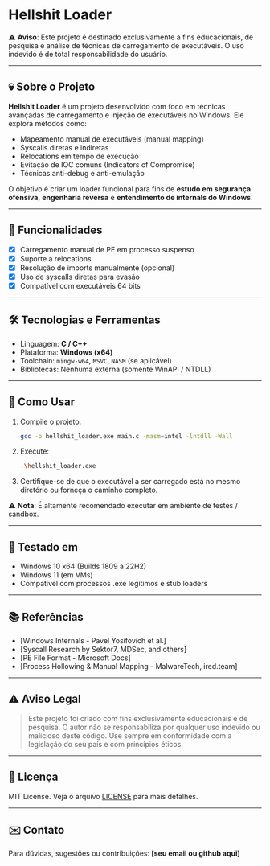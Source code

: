 # Hellshit Loader

⚠️ **Aviso**: Este projeto é destinado exclusivamente a fins educacionais, de pesquisa e análise de técnicas de carregamento de executáveis. O uso indevido é de total responsabilidade do usuário.

---

## 💀 Sobre o Projeto

**Hellshit Loader** é um projeto desenvolvido com foco em técnicas avançadas de carregamento e injeção de executáveis no Windows. Ele explora métodos como:

- Mapeamento manual de executáveis (manual mapping)
- Syscalls diretas e indiretas
- Relocations em tempo de execução
- Evitação de IOC comuns (Indicators of Compromise)
- Técnicas anti-debug e anti-emulação

O objetivo é criar um loader funcional para fins de **estudo em segurança ofensiva**, **engenharia reversa** e **entendimento de internals do Windows**.

---

## 🧠 Funcionalidades

- [x] Carregamento manual de PE em processo suspenso
- [x] Suporte a relocations
- [x] Resolução de imports manualmente (opcional)
- [x] Uso de syscalls diretas para evasão
- [x] Compatível com executáveis 64 bits

---

## 🛠️ Tecnologias e Ferramentas

- Linguagem: **C / C++**
- Plataforma: **Windows (x64)**
- Toolchain: `mingw-w64`, `MSVC`, `NASM` (se aplicável)
- Bibliotecas: Nenhuma externa (somente WinAPI / NTDLL)

---

## 🚀 Como Usar

1. Compile o projeto:
    ```bash
    gcc -o hellshit_loader.exe main.c -masm=intel -lntdll -Wall
    ```

2. Execute:
    ```bash
    .\hellshit_loader.exe
    ```

3. Certifique-se de que o executável a ser carregado está no mesmo diretório ou forneça o caminho completo.

⚠️ **Nota**: É altamente recomendado executar em ambiente de testes / sandbox.

---

## 🧪 Testado em

- Windows 10 x64 (Builds 1809 a 22H2)
- Windows 11 (em VMs)
- Compatível com processos .exe legítimos e stub loaders

---

## 📚 Referências

- [Windows Internals - Pavel Yosifovich et al.]
- [Syscall Research by Sektor7, MDSec, and others]
- [PE File Format - Microsoft Docs]
- [Process Hollowing & Manual Mapping - MalwareTech, ired.team]

---

## ⚠️ Aviso Legal

> Este projeto foi criado com fins exclusivamente educacionais e de pesquisa. O autor não se responsabiliza por qualquer uso indevido ou malicioso deste código. Use sempre em conformidade com a legislação do seu país e com princípios éticos.

---

## 📄 Licença

MIT License. Veja o arquivo [LICENSE](LICENSE) para mais detalhes.

---

## ✉️ Contato

Para dúvidas, sugestões ou contribuições:
**[seu email ou github aqui]**

